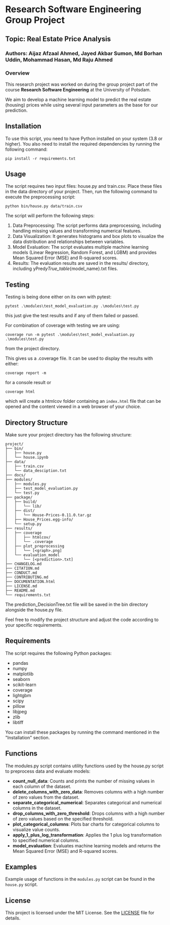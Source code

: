 # Research Software Engineering Group Project

## Topic: Real Estate Price Analysis

### Authors: Aijaz Afzaal Ahmed, Jayed Akbar Sumon, Md Borhan Uddin, Mohammad Hasan, Md Raju Ahmed

### Overview

This research project was worked on during the group project part of the course **Research Software Engineering** at the University of Potsdam.

We aim to develop a machine learning model to predict the real estate (housing) prices while using several input parameters as the base for our prediction.

## Installation

To use this script, you need to have Python installed on your system (3.8 or higher). You also need to install the required dependencies by running the following command:

```
pip install -r requirements.txt
```

## Usage

The script requires two input files: house.py and train.csv. Place these files in the data directory of your project. Then, run the following command to execute the preprocessing script:

```
python bin/house.py data/train.csv
```

The script will perform the following steps:

1. Data Preprocessing: The script performs data preprocessing, including handling missing values and transforming numerical features.
2. Data Visualization: It generates histograms and box plots to visualize the data distribution and relationships between variables.
3. Model Evaluation: The script evaluates multiple machine learning models (Linear Regression, Random Forest, and LGBM) and provides Mean Squared Error (MSE) and R-squared scores.
4. Results: The evaluation results are saved in the results/ directory, including yPred*yTrue_table*{model_name}.txt files.

## Testing

Testing is being done either on its own with pytest:

```
pytest .\modules\test_model_evaluation.py .\modules\test.py
```

this just give the test results and if any of them failed or passed.

For combination of coverage with testing we are using:

```
coverage run -m pytest .\modules\test_model_evaluation.py .\modules\test.py
```

from the project directory.

This gives us a .coverage file. It can be used to display the results with either:

```
coverage report -m
```

for a console result or

```
coverage html
```

which will create a htmlcov folder containing an `index.html` file that can be opened and the content viewed in a web browser of your choice.

## Directory Structure

Make sure your project directory has the following structure:

```
project/
├── bin/
│   ├── house.py
│   └── house.ipynb
├── data/
│   ├── train.csv
│   └── data_desciption.txt
├── docs/
├── modules/
│   ├── modules.py
│   ├── test_model_evaluation.py
│   └── test.py
├── package/
│   ├── build/
│   │   └── lib/
│   ├── dist/
│   │   └── House-Prices-0.11.0.tar.gz
│   ├── House_Prices.egg-info/
│   └── setup.py
├── results/
│   ├── coverage
│   │   ├── htmlcov/
│   │   └── .coverage
│   ├── plot_preprocessing
│   │   └── [<graph>.png]
│   └── evaluation_model
│       └── [<prediction>.txt]
├── CHANGELOG.md
├── CITATION.md
├── CONDUCT.md
├── CONTRIBUTING.md
├── DOCUMENTATION.html
├── LICENSE.md
├── README.md
└── requirements.txt
```

The prediction_DecisionTree.txt file will be saved in the bin directory alongside the house.py file.

Feel free to modify the project structure and adjust the code according to your specific requirements.

## Requirements

The script requires the following Python packages:

- pandas
- numpy
- matplotlib
- seaborn
- scikit-learn
- coverage
- lightgbm
- scipy
- pillow
- libjpeg
- zlib
- libtiff

You can install these packages by running the command mentioned in the "Installation" section.

## Functions

The modules.py script contains utility functions used by the house.py script to preprocess data and evaluate models:

<ul>
    <li><b>count_null_data</b>: Counts and prints the number of missing values in each column of the dataset.</li>
    <li><b>delete_columns_with_zero_data</b>: Removes columns with a high number of zero values from the dataset.</li>
    <li><b>separate_categorical_numerical</b>: Separates categorical and numerical columns in the dataset.</li>
    <li><b>drop_columns_with_zero_threshold</b>: Drops columns with a high number of zero values based on the specified threshold.</li>
    <li><b>plot_categorical_columns</b>: Plots bar charts for categorical columns to visualize value counts.</li>
    <li><b>apply_1_plus_log_transformation</b>: Applies the 1 plus log transformation to specified numerical columns.</li>
    <li><b>model_evaluation</b>: Evaluates machine learning models and returns the Mean Squared Error (MSE) and R-squared scores.</li>
</ul>

## Examples

Example usage of functions in the `modules.py` script can be found in the `house.py` script.

## License

This project is licensed under the MIT License. See the [LICENSE](LICENSE.md) file for details.
